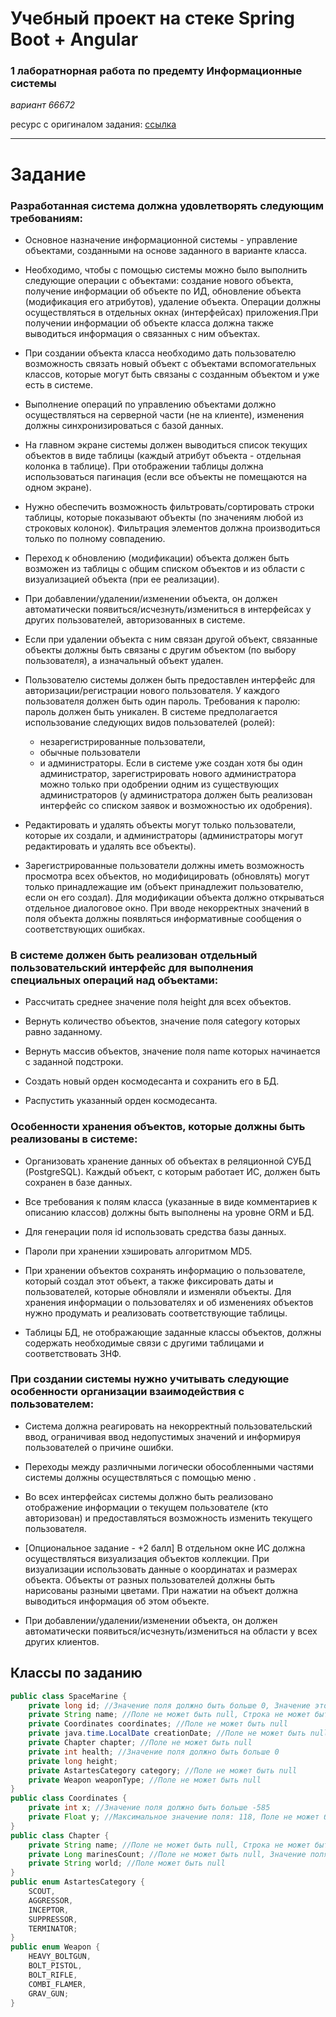 # Учебный проект на стеке Spring Boot + Angular


### 1 лаборатнорная работа по предемту Информационные системы
*вариант 66672*

ресурс с оригиналом задания: [ссылка](https://se.ifmo.ru/courses/is)

---

# Задание
### Разработанная система должна удовлетворять следующим требованиям:

-  Основное назначение информационной системы - управление объектами, созданными на основе заданного в варианте класса. 

-  Необходимо, чтобы с помощью системы можно было выполнить следующие операции с объектами: создание нового объекта, получение информации об объекте по ИД, обновление объекта (модификация его атрибутов), удаление объекта. Операции должны осуществляться в отдельных окнах (интерфейсах) приложения.При получении информации об объекте класса должна также выводиться информация о связанных с ним объектах. 

- При создании объекта класса необходимо дать пользователю возможность связать новый объект с объектами вспомогательных классов, которые могут быть связаны с созданным объектом и уже есть в системе.

-  Выполнение операций по управлению объектами должно осуществляться на серверной части (не на клиенте), изменения должны синхронизироваться с базой данных. 

-   На главном экране системы должен выводиться список текущих объектов в виде таблицы (каждый атрибут объекта - отдельная колонка в таблице).  При отображении таблицы должна использоваться пагинация (если все объекты не помещаются на одном экране).

- Нужно обеспечить возможность фильтровать/сортировать строки таблицы, которые показывают объекты (по значениям любой из строковых колонок). Фильтрация элементов должна производиться только по полному совпадению.

- Переход к обновлению (модификации) объекта должен быть возможен  из таблицы с общим списком объектов  и из области с визуализацией объекта (при ее реализации).

 -  При добавлении/удалении/изменении объекта, он должен автоматически появиться/исчезнуть/измениться в интерфейсах у других пользователей, авторизованных в системе. 

- Если при удалении объекта с ним связан другой объект, связанные объекты должны быть связаны с другим объектом (по выбору пользователя), а изначальный объект удален.

- Пользователю системы должен быть предоставлен интерфейс для авторизации/регистрации нового пользователя. У каждого пользователя должен быть один пароль. Требования к паролю: пароль должен быть уникален. В системе предполагается использование следующих видов пользователей (ролей):
	- незарегистрированные пользователи,
	- обычные пользователи 
	- и администраторы. 
	Если в системе уже создан хотя бы один администратор, зарегистрировать нового администратора можно только при одобрении одним из существующих администраторов (у администратора должен быть реализован интерфейс со списком заявок и возможностью их одобрения).

- Редактировать и удалять объекты могут только пользователи, которые их создали, и администраторы (администраторы могут редактировать и удалять все объекты).

-  Зарегистрированные пользователи должны иметь возможность просмотра всех объектов, но модифицировать (обновлять) могут только принадлежащие им (объект принадлежит пользователю, если он его создал). Для модификации объекта должно открываться отдельное диалоговое окно. При вводе некорректных значений в поля объекта должны появляться информативные сообщения о соответствующих ошибках. 

### В системе должен быть реализован отдельный пользовательский интерфейс для выполнения специальных операций над объектами:

- Рассчитать среднее значение поля height для всех объектов.

- Вернуть количество объектов, значение поля category которых равно заданному.

- Вернуть массив объектов, значение поля name которых начинается с заданной подстроки.

- Создать новый орден космодесанта и сохранить его в БД.

- Распустить указанный орден космодесанта.

### Особенности хранения объектов, которые должны быть реализованы в системе:

-  Организовать хранение данных об объектах в реляционной СУБД (PostgreSQL). Каждый объект, с которым работает ИС, должен быть сохранен в базе данных. 

-  Все требования к полям класса (указанные в виде комментариев к описанию классов) должны быть выполнены на уровне ORM и БД. 

-  Для генерации поля id использовать средства базы данных. 

 -  Пароли при хранении хэшировать алгоритмом MD5. 

- При хранении объектов сохранять информацию о пользователе, который создал этот объект, а также фиксировать даты и пользователей, которые обновляли и изменяли объекты. Для хранения информации о пользователях и об изменениях объектов нужно продумать и реализовать соответствующие таблицы.

- Таблицы БД, не отображающие заданные классы объектов, должны содержать необходимые связи с другими таблицами и соответствовать 3НФ.

### При создании системы нужно учитывать следующие особенности организации взаимодействия с пользователем:

- Система должна реагировать на некорректный пользовательский ввод, ограничивая ввод недопустимых значений и информируя пользователей о причине ошибки.

-  Переходы между различными логически обособленными частями системы должны осуществляться с помощью меню .

-  Во всех интерфейсах системы должно быть реализовано отображение информации о текущем пользователе (кто авторизован) и предоставляться возможность изменить текущего пользователя. 

- [Опциональное задание - +2 балл] В отдельном окне ИС должна осуществляться визуализация объектов коллекции. При визуализации использовать данные о координатах и размерах объекта. Объекты от разных пользователей должны быть нарисованы разными цветами. При нажатии на объект должна выводиться информация об этом объекте.

- При добавлении/удалении/изменении объекта, он должен автоматически появиться/исчезнуть/измениться на области у всех других клиентов.

## Классы по заданию
```java
public class SpaceMarine {
    private long id; //Значение поля должно быть больше 0, Значение этого поля должно быть уникальным, Значение этого поля должно генерироваться автоматически
    private String name; //Поле не может быть null, Строка не может быть пустой
    private Coordinates coordinates; //Поле не может быть null
    private java.time.LocalDate creationDate; //Поле не может быть null, Значение этого поля должно генерироваться автоматически
    private Chapter chapter; //Поле не может быть null
    private int health; //Значение поля должно быть больше 0
    private long height;
    private AstartesCategory category; //Поле не может быть null
    private Weapon weaponType; //Поле не может быть null
}
public class Coordinates {
    private int x; //Значение поля должно быть больше -585
    private Float y; //Максимальное значение поля: 118, Поле не может быть null
}
public class Chapter {
    private String name; //Поле не может быть null, Строка не может быть пустой
    private Long marinesCount; //Поле не может быть null, Значение поля должно быть больше 0, Максимальное значение поля: 1000
    private String world; //Поле может быть null
}
public enum AstartesCategory {
    SCOUT,
    AGGRESSOR,
    INCEPTOR,
    SUPPRESSOR,
    TERMINATOR;
}
public enum Weapon {
    HEAVY_BOLTGUN,
    BOLT_PISTOL,
    BOLT_RIFLE,
    COMBI_FLAMER,
    GRAV_GUN;
}
```